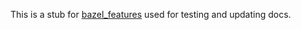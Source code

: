 This is a stub for [bazel_features](https://github.com/bazel-contrib/bazel_features) used for
testing and updating docs.
